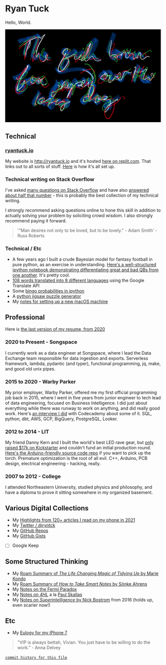 # Ryan Tuck

Hello, World. 

![](44B82800-7880-4DE3-9D92-6EAE53D9E384.jpeg)

## Technical

### [ryantuck.io](http://ryantuck.io)

My website is http://ryantuck.io and it's hosted [here on replit.com](https://replit.com/@ryantuck/ryantuck). That links out to all sorts of stuff. [Here](https://github.com/ryantuck/website#readme) is how it's all set up.

### Technical writing on Stack Overflow

I've asked [many questions on Stack Overflow](https://stackoverflow.com/users/1700270/ryantuck?tab=questions) and have also [answered about half that number](https://stackoverflow.com/users/1700270/ryantuck?tab=answers) - this is probably the best collection of my technical writing. 

I strongly recommend asking questions online to hone this skill in addition to actually solving your problem by soliciting crowd wisdom. I also strongly recommend paying it forward. 

> '"Man desires not only to be loved, but to be lovely." - Adam Smith' - Russ Roberts

### Technical / Etc

- A few years ago I built a crude Bayesian model for fantasy football in pure python, as an exercise in understanding. [Here's a well-structured ipython notebook demonstrating differentiating great and bad QBs from one another](https://github.com/ryantuck/lombardi/blob/master/bayes_qb_tds.ipynb). It's pretty cool.
- [108 words translated into 8 different languages](https://github.com/ryantuck/translate-words/blob/master/output.csv) using the Google Translate API
- Some [bingo probabilities in ipython](https://github.com/ryantuck/bingo/blob/master/scratch.ipynb)
- A [python jigsaw puzzle generator](https://github.com/ryantuck/puzz)
- My [notes for setting up a new macOS machine](https://gist.github.com/ryantuck/73b8df1b2aa728af01bc47ac364a205a)

## Professional

Here is [the last version of my resume, from 2020](https://github.com/ryantuck/ryantuck.io/blob/master/static/resume.pdf)

### 2020 to Present - Songspace

I currently work as a data engineer at Songspace, where I lead the Data Exchange team responsible for data ingestion and exports. Serverless framework, lambda, pydantic (and typer), functional programming, jq, make, and good old unix pipes.

### 2015 to 2020 - Warby Parker

My prior employer, Warby Parker, offered me my first official programming job back in 2015, where I went in five years from junior engineer to tech lead of data engineering, focused on Business Intelligence. I did just about everything while there was runway to work on anything, and did really good work. Here's [an interview I did](https://www.codecademy.com/resources/blog/data-engineer-warby-parker/) with Codecademy about some of it. SQL, python, dbt, AWS, GCP, BigQuery, PostgreSQL, Looker.

### 2012 to 2014 - LIT

My friend Danny Kern and I built the world's best LED rave gear, but [only raised $17k on Kickstarter](https://www.kickstarter.com/projects/litlitlit/halo-rave-gear-revolutionized) and couldn't fund an initial production round. [Here's the Arduino-friendly source code repo](https://github.com/ryantuck/lit-halo) if you want to pick up the torch. Premature optimization is the root of all evil. C++, Arduino, PCB design, electrical engineering - hacking, really.

### 2007 to 2012 - College

I attended Northeastern University, studied physics and philosophy, and have a diploma to prove it sitting somewhere in my organized basement.


## Various Digital Collections

- My [Highlights from 120+ articles I read on my phone in 2021](https://roamresearch.com/#/app/tuck/page/nk6SpiSVo)
- My [Twitter / @ryntck](https://twitter.com/ryntck)
- My [GitHub Repos](https://github.com/ryantuck?tab=repositories)
- My [GitHub Gists](https://gist.github.com/ryantuck)
- [ ] Google Keep

## Some Structured Thinking

- My [Roam Summary of _The Life Changing Magic of Tidying Up_ by Marie Kondo](https://roamresearch.com/#/app/tuck/page/3TcMmIyPF)
- My [Roam Summary of _How to Take Smart Notes_ by Sönke Ahrens](https://roamresearch.com/#/app/tuck/page/yy7oqb4so)
- My [Notes on the Fermi Paradox](https://gist.github.com/ryantuck/a82d7344619644f61978d4eba7ce7c8b)
- My [Notes on _4HL_](https://roamresearch.com/#/app/tuck/page/tBiEf8Ghq) a la [Paul Skallas](https://twitter.com/paulskallas)
- My [Notes on _Superintelligence_ by Nick Bostrom](https://gist.github.com/ryantuck/a6b4b0303eddb3bd250ee97f2bde7f9d) from 2016 (holds up, even scarier now!)

## Etc

- My [Eulogy for my iPhone 7](https://roamresearch.com/#/app/tuck/page/zlTpqAgmh)

> "VIP is always bettah, Vivian. You just have to be willing to do the work." - Anna Delvey


[`commit history for this file`](https://github.com/ryantuck/ryantuck/commits/master/README.md)
